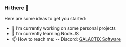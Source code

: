 ### Hi there 👋

Here are some ideas to get you started:

- 🔭 I’m currently working on some personal projects
- 🌱 I’m currently learning Node.JS
- 📫 How to reach me:
-- Discord: [GALACTIX Software](https://discord.gg/vabD3Fg)
